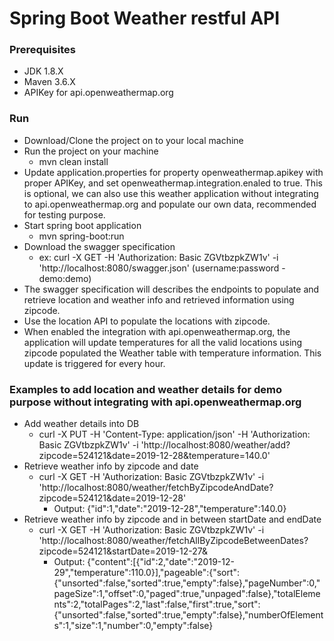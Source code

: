 # Spring Boot Weather restful API

### Prerequisites
  * JDK 1.8.X
  * Maven 3.6.X
  * APIKey for api.openweathermap.org 
### Run 
  * Download/Clone the project on to your local machine
  * Run the project on your machine
    - mvn clean install
  * Update application.properties for property openweathermap.apikey with proper APIKey, and set openweathermap.integration.enaled to true. This is optional, we can also use this weather application without integrating to api.openweathermap.org and populate our own data, recommended for testing purpose.
  * Start spring boot application
    - mvn spring-boot:run
  * Download the swagger specification
    - ex: curl -X GET -H 'Authorization: Basic ZGVtbzpkZW1v' -i 'http://localhost:8080/swagger.json' (username:password - demo:demo)
  * The swagger specification will describes the endpoints to populate and retrieve location and weather info and retrieved information using zipcode.
  * Use the location API to populate the locations with zipcode.
  * When enabled the integration with api.openweathermap.org, the application will update temperatures for all the valid locations using zipcode populated the Weather table with temperature information. This update is triggered for every hour.
### Examples to add location and weather details for demo purpose without integrating with api.openweathermap.org
  * Add weather details into DB
    - curl -X PUT -H 'Content-Type: application/json' -H 'Authorization: Basic ZGVtbzpkZW1v' -i 'http://localhost:8080/weather/add?zipcode=524121&date=2019-12-28&temperature=140.0'
  * Retrieve weather info by zipcode and date
    - curl -X GET -H 'Authorization: Basic ZGVtbzpkZW1v' -i 'http://localhost:8080/weather/fetchByZipcodeAndDate?zipcode=524121&date=2019-12-28'
      - Output: {"id":1,"date":"2019-12-28","temperature":140.0}
  * Retrieve weather info by zipcode and in between startDate and endDate
    - curl -X GET -H 'Authorization: Basic ZGVtbzpkZW1v' -i 'http://localhost:8080/weather/fetchAllByZipcodeBetweenDates?zipcode=524121&startDate=2019-12-27&
      - Output: {"content":[{"id":2,"date":"2019-12-29","temperature":110.0}],"pageable":{"sort": {"unsorted":false,"sorted":true,"empty":false},"pageNumber":0,"pageSize":1,"offset":0,"paged":true,"unpaged":false},"totalElements":2,"totalPages":2,"last":false,"first":true,"sort":{"unsorted":false,"sorted":true,"empty":false},"numberOfElements":1,"size":1,"number":0,"empty":false}
